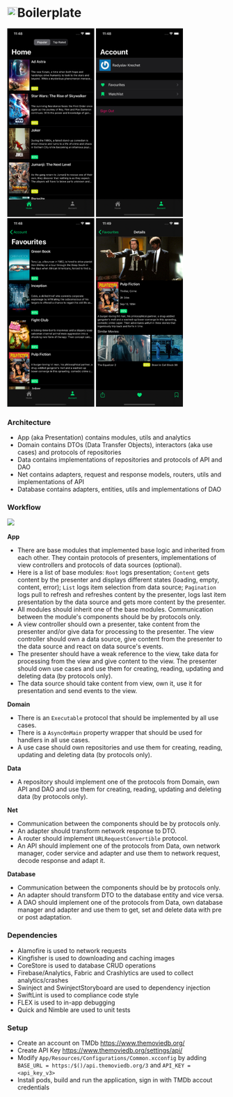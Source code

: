 <h1><img src="https://github.com/radyslavkrechet/PRBoilerplate/blob/master/App/Resources/Assets.xcassets/AppIcon.appiconset/180.png" width="23" height="23">Boilerplate</h1>

<p float="center">
  <img src="/Screenshots/1.png" width="200px" />
  <img src="/Screenshots/2.png" width="200px" /> 
  <img src="/Screenshots/3.png" width="200px" />
  <img src="/Screenshots/4.png" width="200px" />
</p>

### Architecture ###

* App (aka Presentation) contains modules, utils and analytics
* Domain contains DTOs (Data Transfer Objects), interactors (aka use cases) and protocols of repositories
* Data contains implementations of repositories and protocols of API and DAO
* Net contains adapters, request and response models, routers, utils and implementations of API
* Database contains adapters, entities, utils and implementations of DAO

### Workflow ###

<img src="https://habrastorage.org/web/531/04c/89d/53104c89d9cf44a59c95e351b7485574.png">

**App**
* There are base modules that implemented base logic and inherited from each other. They contain protocols of presenters, implementations of view controllers and protocols of data sources (optional).
* Here is a list of base modules: `Root` logs presentation; `Content` gets content by the presenter and displays different states (loading, empty, content, error); `List` logs item selection from data source; `Pagination` logs pull to refresh and refreshes content by the presenter, logs last item presentation by the data source and gets more content by the presenter.
* All modules should inherit one of the base modules. Communication between the module's components should be by protocols only.
* A view controller should own a presenter, take content from the presenter and/or give data for processing to the presenter. The view controller should own a data source, give content from the presenter to the data source and react on data source's events.
* The presenter should have a weak reference to the view, take data for processing from the view and give content to the view. The presenter should own use cases and use them for creating, reading, updating and deleting data (by protocols only).
* The data source should take content from view, own it, use it for presentation and send events to the view.

**Domain**
* There is an `Executable` protocol that should be implemented by all use cases.
* There is a `AsyncOnMain` property wrapper that should be used for handlers in all use cases.
* A use case should own repositories and use them for creating, reading, updating and deleting data (by protocols only).

**Data**
* A repository should implement one of the protocols from Domain, own API and DAO and use them for creating, reading, updating and deleting data (by protocols only).

**Net**
* Communication between the components should be by protocols only.
* An adapter should transform network response to DTO.
* A router should implement `URLRequestConvertible` protocol.
* An API should implement one of the protocols from Data, own network manager, coder service and adapter and use them to network request, decode response and adapt it.

**Database**
* Communication between the components should be by protocols only.
* An adapter should transform DTO to the database entity and vice versa.
* A DAO should implement one of the protocols from Data, own database manager and adapter and use them to get, set and delete data with pre or post adaptation.

### Dependencies ###

* Alamofire is used to network requests
* Kingfisher is used to downloading and caching images
* CoreStore is used to database CRUD operations
* Firebase/Analytics, Fabric and Crashlytics are used to collect analytics/crashes
* Swinject and SwinjectStoryboard are used to dependency injection
* SwiftLint is used to compliance code style
* FLEX is used to in-app debugging
* Quick and Nimble are used to unit tests

### Setup ###

* Create an account on TMDb https://www.themoviedb.org/
* Create API Key https://www.themoviedb.org/settings/api/
* Modify `App/Resources/Configurations/Common.xcconfig` by adding `BASE_URL = https:/$()/api.themoviedb.org/3` and `API_KEY = <api_key_v3>`
* Install pods, build and run the application, sign in with TMDb accout credentials
